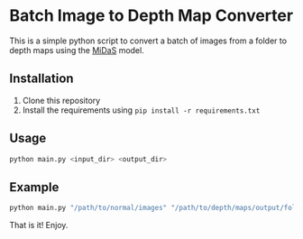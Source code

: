 # Batch Image to Depth Map Converter

This is a simple python script to convert a batch of images from a folder to depth maps using the [MiDaS](https://github.com/isl-org/MiDaS) model.

## Installation

1. Clone this repository
2. Install the requirements using `pip install -r requirements.txt`

## Usage

```bash
python main.py <input_dir> <output_dir>
```

## Example

```bash
python main.py "/path/to/normal/images" "/path/to/depth/maps/output/folder"
```

That is it! Enjoy.
